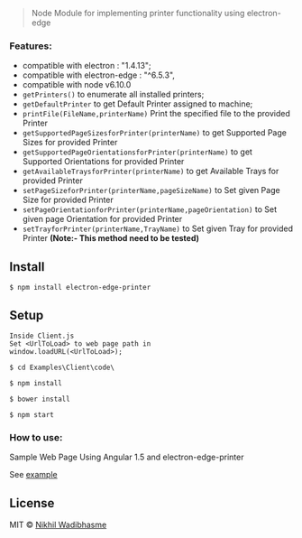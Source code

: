 
> Node Module for implementing printer functionality using electron-edge

### Features:

* compatible with electron : "1.4.13";
* compatible with electron-edge : "^6.5.3",
* compatible with node v6.10.0
* `getPrinters()` to enumerate all installed printers;
* `getDefaultPrinter` to get Default Printer assigned to machine;
* `printFile(FileName,printerName)` Print the specified file to the provided Printer
* `getSupportedPageSizesforPrinter(printerName)` to get Supported Page Sizes for provided Printer
* `getSupportedPageOrientationsforPrinter(printerName)` to get Supported Orientations for provided Printer
* `getAvailableTraysforPrinter(printerName)` to get Available Trays for provided Printer
* `setPageSizeforPrinter(printerName,pageSizeName)` to Set given Page Size for provided Printer
* `setPageOrientationforPrinter(printerName,pageOrientation)` to Set given page Orientation for provided Printer
* `setTrayforPrinter(printerName,TrayName)` to Set given Tray for provided Printer **(Note:- This method need to be tested)**


## Install

```
$ npm install electron-edge-printer
```
## Setup

```
Inside Client.js
Set <UrlToLoad> to web page path in 
window.loadURL(<UrlToLoad>);

$ cd Examples\Client\code\

$ npm install 

$ bower install 

$ npm start 

```
### How to use:

Sample Web Page Using Angular 1.5 and electron-edge-printer

See [example](https://github.com/nikhilwadibhasme/electron-edge-printer/tree/master/Examples/Client)

## License

MIT © [Nikhil Wadibhasme](https://www.npmjs.com/package/electron-edge-printer)
